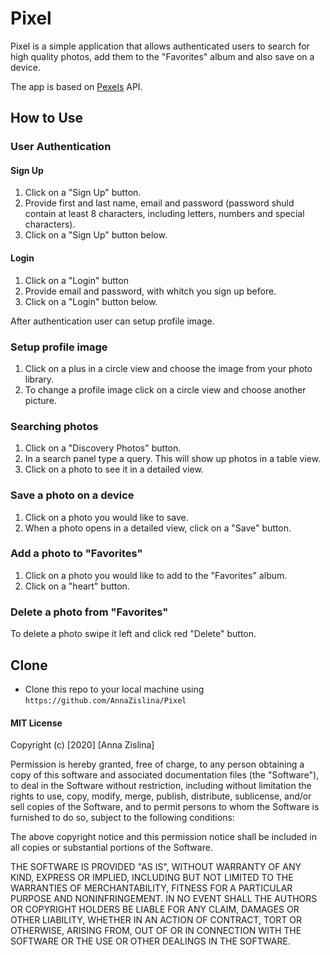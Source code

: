 # Pixel

Pixel is a simple application that allows authenticated users to search for high quality photos, add them to the "Favorites" album and also save on a device.

The app is based on [Pexels](https://www.pexels.com) API.

## How to Use

### User Authentication

#### Sign Up
1. Click on a "Sign Up" button.
2. Provide first and last name, email and password (password shuld contain at least 8 characters, including letters, numbers and special characters).
3. Click on a "Sign Up" button below.

#### Login
1. Click on a "Login" button
2. Provide email and password, with whitch you sign up before.
3. Click on a "Login" button below.

After authentication user can setup profile image.

### Setup profile image
1. Click on a plus in a circle view and choose the image from your photo library.
2. To change a profile image click on a circle view and choose another picture.

### Searching photos
1. Click on a "Discovery Photos" button.
2. In a search panel type a query. This will show up photos in a table view.
3. Click on a photo to see it in a detailed view.

### Save a photo on a device
1. Click on a photo you would like to save.
2. When a photo opens in a detailed view, click on a "Save" button.

### Add a photo to "Favorites"
1. Click on a photo you would like to add to the "Favorites" album.
2. Click on a "heart" button.

### Delete a photo from "Favorites"
To delete a photo swipe it left and click red "Delete" button.




## Clone

- Clone this repo to your local machine using `https://github.com/AnnaZislina/Pixel`

#### MIT License

Copyright (c) [2020] [Anna Zislina]

Permission is hereby granted, free of charge, to any person obtaining a copy
of this software and associated documentation files (the "Software"), to deal
in the Software without restriction, including without limitation the rights
to use, copy, modify, merge, publish, distribute, sublicense, and/or sell
copies of the Software, and to permit persons to whom the Software is
furnished to do so, subject to the following conditions:

The above copyright notice and this permission notice shall be included in all
copies or substantial portions of the Software.

THE SOFTWARE IS PROVIDED "AS IS", WITHOUT WARRANTY OF ANY KIND, EXPRESS OR
IMPLIED, INCLUDING BUT NOT LIMITED TO THE WARRANTIES OF MERCHANTABILITY,
FITNESS FOR A PARTICULAR PURPOSE AND NONINFRINGEMENT. IN NO EVENT SHALL THE
AUTHORS OR COPYRIGHT HOLDERS BE LIABLE FOR ANY CLAIM, DAMAGES OR OTHER
LIABILITY, WHETHER IN AN ACTION OF CONTRACT, TORT OR OTHERWISE, ARISING FROM,
OUT OF OR IN CONNECTION WITH THE SOFTWARE OR THE USE OR OTHER DEALINGS IN THE
SOFTWARE.
